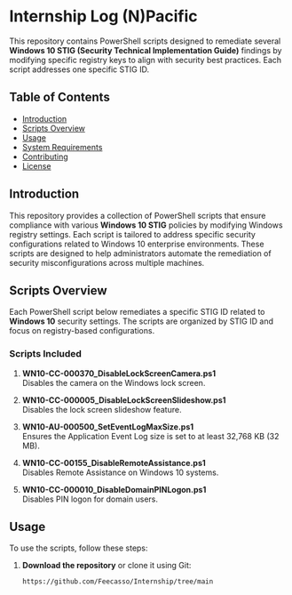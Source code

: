 # Internship Log (N)Pacific

This repository contains PowerShell scripts designed to remediate several **Windows 10 STIG (Security Technical Implementation Guide)** findings by modifying specific registry keys to align with security best practices. Each script addresses one specific STIG ID.

## Table of Contents
- [Introduction](#introduction)
- [Scripts Overview](#scripts-overview)
- [Usage](#usage)
- [System Requirements](#system-requirements)
- [Contributing](#contributing)
- [License](#license)

## Introduction
This repository provides a collection of PowerShell scripts that ensure compliance with various **Windows 10 STIG** policies by modifying Windows registry settings. Each script is tailored to address specific security configurations related to Windows 10 enterprise environments. These scripts are designed to help administrators automate the remediation of security misconfigurations across multiple machines.

## Scripts Overview
Each PowerShell script below remediates a specific STIG ID related to **Windows 10** security settings. The scripts are organized by STIG ID and focus on registry-based configurations.

### Scripts Included
1. **WN10-CC-000370_DisableLockScreenCamera.ps1**  
   Disables the camera on the Windows lock screen.
   
2. **WN10-CC-000005_DisableLockScreenSlideshow.ps1**  
   Disables the lock screen slideshow feature.
   
3. **WN10-AU-000500_SetEventLogMaxSize.ps1**  
   Ensures the Application Event Log size is set to at least 32,768 KB (32 MB).
   
4. **WN10-CC-00155_DisableRemoteAssistance.ps1**  
   Disables Remote Assistance on Windows 10 systems.
   
5. **WN10-CC-000010_DisableDomainPINLogon.ps1**  
   Disables PIN logon for domain users.

## Usage
To use the scripts, follow these steps:

1. **Download the repository** or clone it using Git:
   ```bash
   https://github.com/Feecasso/Internship/tree/main
